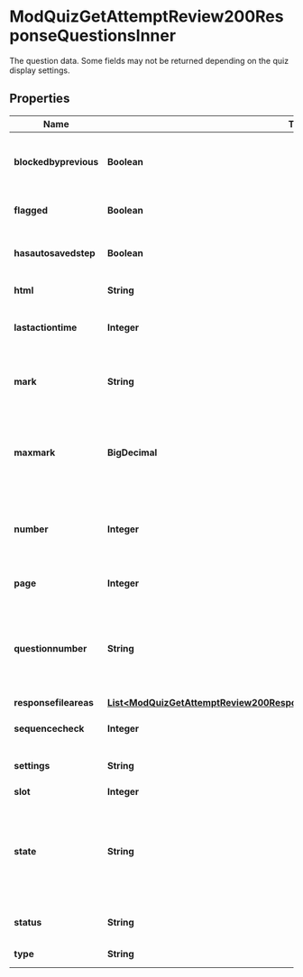 

# ModQuizGetAttemptReview200ResponseQuestionsInner

The question data. Some fields may not be returned depending on the quiz display settings.

## Properties

| Name | Type | Description | Notes |
|------------ | ------------- | ------------- | -------------|
|**blockedbyprevious** | **Boolean** | whether the question is blocked by the previous question |  [optional] |
|**flagged** | **Boolean** | whether the question is flagged or not |  [optional] |
|**hasautosavedstep** | **Boolean** | whether this question attempt has autosaved data |  [optional] |
|**html** | **String** | the question rendered |  [optional] |
|**lastactiontime** | **Integer** | the timestamp of the most recent step in this question attempt |  [optional] |
|**mark** | **String** | the mark awarded.                     It will be returned only if the user is allowed to see it. |  [optional] |
|**maxmark** | **BigDecimal** | the maximum mark possible for this question attempt.                     It will be returned only if the user is allowed to see it. |  [optional] |
|**number** | **Integer** | DO NOT USE. Use questionnumber. Only retained for backwards compatibility. |  [optional] |
|**page** | **Integer** | page of the quiz this question appears on |  [optional] |
|**questionnumber** | **String** | The question number to display for this question, e.g. \&quot;7\&quot;, \&quot;i\&quot; or \&quot;Custom-B)\&quot;. |  [optional] |
|**responsefileareas** | [**List&lt;ModQuizGetAttemptReview200ResponseQuestionsInnerResponsefileareasInner&gt;**](ModQuizGetAttemptReview200ResponseQuestionsInnerResponsefileareasInner.md) |  |  [optional] |
|**sequencecheck** | **Integer** | the number of real steps in this attempt |  [optional] |
|**settings** | **String** | Question settings (JSON encoded). |  [optional] |
|**slot** | **Integer** | slot number |  [optional] |
|**state** | **String** | the state where the question is in.                     It will not be returned if the user cannot see it due to the quiz display correctness settings. |  [optional] |
|**status** | **String** | current formatted state of the question |  [optional] |
|**type** | **String** | question type, i.e: multichoice |  [optional] |



